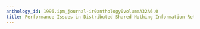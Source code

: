 ```yaml
---
anthology_id: 1996.ipm_journal-ir0anthology0volumeA32A6.0
title: Performance Issues in Distributed Shared-Nothing Information-Retrieval Systems
---
```

